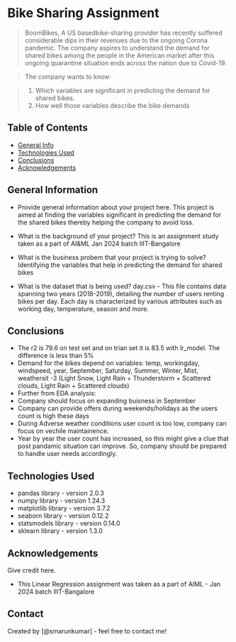 # Bike Sharing Assignment 
> BoomBikes, A US basedbike-sharing provider has recently suffered considerable dips in their revenues due to the ongoing Corona pandemic. The company aspires to understand the demand for shared bikes among the people in the American market after this ongoing quarantine situation ends across the nation due to Covid-19.

> The company wants to know:

> 1. Which variables are significant in predicting the demand for shared bikes.
> 2. How well those variables describe the bike demands

## Table of Contents
* [General Info](#general-information)
* [Technologies Used](#technologies-used)
* [Conclusions](#conclusions)
* [Acknowledgements](#acknowledgements)

<!-- You can include any other section that is pertinent to your problem -->

## General Information
- Provide general information about your project here.
  This project is aimed at finding the variables significant in predicting the demand for the shared bikes thereby helping the company to avoid loss. 

- What is the background of your project?
  This is an assignment study taken as a part of AI&ML Jan 2024 batch IIIT-Bangalore

- What is the business probem that your project is trying to solve?
  Identifying the variables that help in predicting the demand for shared bikes

- What is the dataset that is being used?
  day.csv - This file contains data spanning two years (2018-2019), detailing the number of users renting bikes per day. Each day is characterized by various attributes such as working day, temperature, season and more. 

<!-- You don't have to answer all the questions - just the ones relevant to your project. -->

## Conclusions
- The r2 is 79.6 on test set and on trian set it is 83.5 with lr_model. The difference is less than 5%
- Demand for the bikes depend on variables: temp, workingday, windspeed, year, September, Saturday, Summer, Winter, Mist, weathersit -3 (Light Snow, Light Rain + Thunderstorm + Scattered clouds, Light Rain + Scattered clouds)
- Further from EDA analysis: 
- Company should focus on expanding buisness in September
- Company can provide offers during weekends/holidays as the users count is high these days
- During Adverse weather conditions user count is too low, company can focus on vechile maintainence.
- Year by year the user count has increased, so this might give a clue that post pandamic situation can improve. So, company should be prepared to handle user needs accordingly.

<!-- You don't have to answer all the questions - just the ones relevant to your project. -->


## Technologies Used
- pandas library - version 2.0.3
- numpy library - version 1.24.3
- matplotlib library - version 3.7.2
- seaborn library - version 0.12.2
- statsmodels library - version 0.14.0
- sklearn library - version 1.3.0

<!-- As the libraries versions keep on changing, it is recommended to mention the version of library used in this project -->

## Acknowledgements
Give credit here.
- This Linear Regression assignment was taken as a part of AIML - Jan 2024 batch IIIT-Bangalore


## Contact
Created by [@smarunkumar] - feel free to contact me!


<!-- Optional -->
<!-- ## License -->
<!-- This project is open source and available under the [... License](). -->

<!-- You don't have to include all sections - just the one's relevant to your project -->